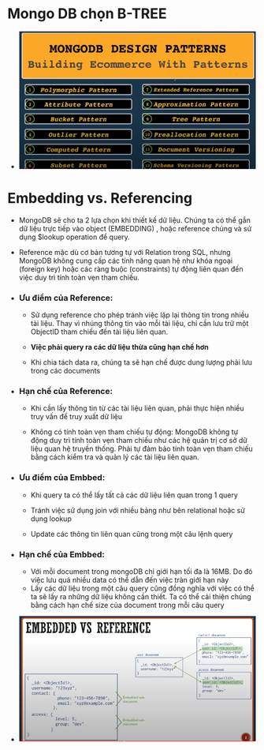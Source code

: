 
  

#  Mongo DB chọn B-TREE

  

*  ![alt](./mongo-design.png)

  

#  Embedding vs. Referencing

  

*  MongoDB sẽ cho ta 2 lựa chọn khi thiết kế dữ liệu. Chúng ta có thể gắn dữ liệu trực tiếp vào object (EMBEDDING) , hoặc reference chúng và sử dụng $lookup operation để query.

  

*  Reference mặc dù cơ bản tương tự với Relation trong SQL, nhưng MongoDB không cung cấp các tính năng quan hệ như khóa ngoại (foreign key) hoặc các ràng buộc (constraints) tự động liên quan đến việc duy trì tính toàn vẹn tham chiếu.

  

* <h3> Ưu điểm của Reference: </h3>

	- Sử dụng reference cho phép tránh việc lặp lại thông tin trong nhiều tài liệu. Thay vì nhúng thông tin vào mỗi tài liệu, chỉ cần lưu trữ một ObjectID tham chiếu đến tài liệu liên quan.

	- <b> Việc phải query ra các dữ liệu thừa cũng hạn chế hơn</b>

	-  Khi chia tách data ra, chúng ta sẽ hạn chế được dung lượng phải lưu trong các documents 

 
* <h3> Hạn chế của Reference:</h3>

	-  Khi cần lấy thông tin từ các tài liệu liên quan, phải thực hiện nhiều truy vấn để truy xuất dữ liệu
  
	-  Không có tính toàn vẹn tham chiếu tự động: MongoDB không tự động duy trì tính toàn vẹn tham chiếu như các hệ quản trị cơ sở dữ liệu quan hệ truyền thống. Phải tự đảm bảo tính toàn vẹn tham chiếu bằng cách kiểm tra và quản lý các tài liệu liên quan.

* <h3> Ưu điểm của Embbed: </h3>

	-    Khi query ta có thể lấy tất cả các dữ liệu liên quan trong 1 query

	-   Tránh việc sử dụng join với nhiều bảng như bên relational hoặc sử dụng lookup

	-    Update các thông tin liên quan cũng trong một câu lệnh query

 
* <h3> Hạn chế của Embbed:</h3>
       
	-   Với mỗi document trong mongoDB chỉ giới hạn tối đa là 16MB. Do đó việc lưu quá nhiều data có thể dẫn đến việc tràn giới hạn này
	-   Lấy các dữ liệu trong một câu query cũng đồng nghĩa với việc có thể ta sẽ lấy ra những dữ liệu không cần thiết. Ta có thể cải thiện chúng bằng cách hạn chế size của document trong mỗi câu query

*  ![alt](./embedded-reference.png)


